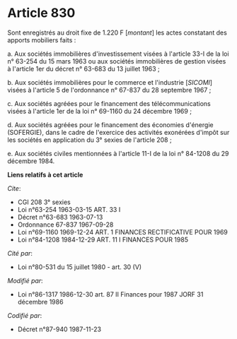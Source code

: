# Article 830

Sont enregistrés au droit fixe de 1.220 F [*montant*] les actes constatant des apports mobiliers faits :

a. Aux sociétés immobilières d'investissement visées à l'article 33-I de la loi n° 63-254 du 15 mars 1963 ou aux sociétés
immobilières de gestion visées à l'article 1er du décret n° 63-683 du 13 juillet 1963 ;

b. Aux sociétés immobilières pour le commerce et l'industrie [*SICOMI*] visées à l'article 5 de l'ordonnance n° 67-837 du 28
septembre 1967 ;

c. Aux sociétés agréées pour le financement des télécommunications visées à l'article 1er de la loi n° 69-1160 du 24 décembre
1969 ;

d. Aux sociétés agréées pour le financement des économies d'énergie (SOFERGIE), dans le cadre de l'exercice des activités
exonérées d'impôt sur les sociétés en application du 3° sexies de l'article 208 ;

e. Aux sociétés civiles mentionnées à l'article 11-I de la loi n° 84-1208 du 29 décembre 1984.

**Liens relatifs à cet article**

_Cite_:

  - CGI 208 3° sexies
  - Loi n°63-254 1963-03-15 ART. 33 I
  - Décret n°63-683 1963-07-13
  - Ordonnance 67-837 1967-09-28
  - Loi n°69-1160 1969-12-24 ART. 1 FINANCES RECTIFICATIVE POUR 1969
  - Loi n°84-1208 1984-12-29 ART. 11 I FINANCES POUR 1985

_Cité par_:

  - Loi n°80-531 du 15 juillet 1980 - art. 30 (V)

_Modifié par_:

  - Loi n°86-1317 1986-12-30 art. 87 II Finances pour 1987 JORF 31 décembre 1986

_Codifié par_:

  - Décret n°87-940 1987-11-23
